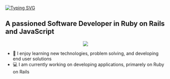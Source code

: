 [![Typing SVG](https://readme-typing-svg.herokuapp.com?font=Fira+Code&weight=800&size=23&duration=7000&pause=1000&color=FFFFFF&background=212121&width=435&lines=%F0%9F%91%8B+Hello+world!+I+am+Juan+David)](https://git.io/typing-svg)

## A passioned Software Developer in Ruby on Rails and JavaScript 
<p align="center">
    <a href="https://skillicons.dev">
        <img src="https://skillicons.dev/icons?i=rails,js" />
    </a>
</p>

- 🧠 I enjoy learning new technologies, problem solving, and developing end user solutions
- 💻 I am currently working on developing applications, primarely on Ruby on Rails



    
